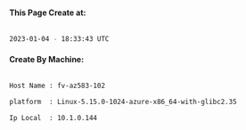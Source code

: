 
   
#### This Page Create at:

```bash

2023-01-04 - 18:33:43 UTC

```

#### Create By Machine:

```bash

Host Name : fv-az583-102

platform  : Linux-5.15.0-1024-azure-x86_64-with-glibc2.35

Ip Local  : 10.1.0.144

```

